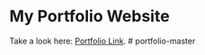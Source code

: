# My Portfolio Website

Take a look here: [Portfolio Link](https://venkatasaitanish.netlify.app/).
#   p o r t f o l i o - m a s t e r  
 